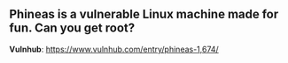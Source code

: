 ## Phineas is a vulnerable Linux machine made for fun. Can you get root?

**Vulnhub**: https://www.vulnhub.com/entry/phineas-1,674/
